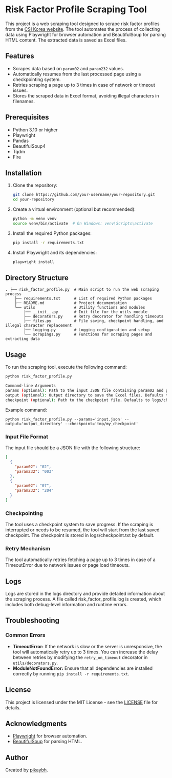 # Risk Factor Profile Scraping Tool

This project is a web scraping tool designed to scrape risk factor profiles from the [CSI Korea website](https://www.csi.go.kr). The tool automates the process of collecting data using Playwright for browser automation and BeautifulSoup for parsing HTML content. The extracted data is saved as Excel files.

## Features

- Scrapes data based on `param02` and `param232` values.
- Automatically resumes from the last processed page using a checkpointing system.
- Retries scraping a page up to 3 times in case of network or timeout issues.
- Stores the scraped data in Excel format, avoiding illegal characters in filenames.

## Prerequisites

- Python 3.10 or higher
- Playwright
- Pandas
- BeautifulSoup4
- Tqdm
- Fire

## Installation

1. Clone the repository:
    ```bash
    git clone https://github.com/your-username/your-repository.git
    cd your-repository
    ```

2. Create a virtual environment (optional but recommended):
    ```bash
    python -m venv venv
    source venv/bin/activate  # On Windows: venv\Scripts\activate
    ```

3. Install the required Python packages:
    ```bash
    pip install -r requirements.txt
    ```

4. Install Playwright and its dependencies:
    ```bash
    playwright install
    ```

## Directory Structure

```
. ├── risk_factor_profile.py  # Main script to run the web scraping process
    ├── requirements.txt      # List of required Python packages
    ├── README.md             # Project documentation
    └── utils                 # Utility functions and modules
        ├── __init__.py       # Init file for the utils module
        ├── decorators.py     # Retry decorator for handling timeouts
        ├── files.py          # File saving, checkpoint handling, and illegal character replacement
        ├── logging.py        # Logging configuration and setup
        └── scrapings.py      # Functions for scraping pages and extracting data
```

## Usage

To run the scraping tool, execute the following command:

```bash
python risk_factor_profile.py

Command-line Arguments
params (optional): Path to the input JSON file containing param02 and param232 values. Defaults to extracted_data.json.
output (optional): Output directory to save the Excel files. Defaults to risk_factor_profiles.
checkpoint (optional): Path to the checkpoint file. Defaults to logs/checkpoint.txt.
```

Example command:

```
python risk_factor_profile.py --params='input.json' --output='output_directory' --checkpoint='tmp/my_checkpoint'
```

### Input File Format

The input file should be a JSON file with the following structure:

```json
[
  {
    "param02": "02",
    "param232": "003"
  },
  {
    "param02": "07",
    "param232": "204"
  }
]
```

### Checkpointing

The tool uses a checkpoint system to save progress. If the scraping is interrupted or needs to be resumed, the tool will start from the last saved checkpoint. The checkpoint is stored in logs/checkpoint.txt by default.

### Retry Mechanism

The tool automatically retries fetching a page up to 3 times in case of a TimeoutError due to network issues or page load timeouts.

## Logs

Logs are stored in the logs directory and provide detailed information about the scraping process. A file called risk_factor_profile.log is created, which includes both debug-level information and runtime errors.

## Troubleshooting

### Common Errors

- **TimeoutError:** If the network is slow or the server is unresponsive, the tool will automatically retry up to 3 times. You can increase the delay between retries by modifying the `retry_on_timeout` decorator in `utils/decorators.py`.
- **ModuleNotFoundError:** Ensure that all dependencies are installed correctly by running `pip install -r requirements.txt`.

## License

This project is licensed under the MIT License - see the [LICENSE](LICENSE) file for details.

## Acknowledgments

- [Playwright](https://playwright.dev/) for browser automation.
- [BeautifulSoup](https://www.crummy.com/software/BeautifulSoup/) for parsing HTML.

## Author

Created by [pikaybh](https://github.com/pikaybh).